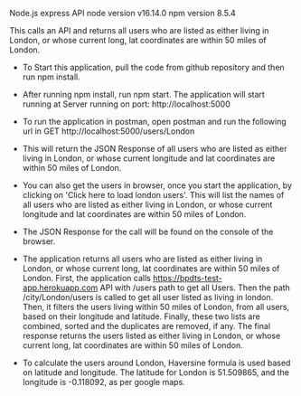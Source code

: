 Node.js express API
node version v16.14.0
npm version 8.5.4

This calls an API and returns all users who are listed as either living in London,
or whose current long, lat coordinates are within 50 miles of London.

- To Start this application, pull the code from github repository and then run npm install.

- After running npm install, run npm start. The application will start running at Server
  running on port: http://localhost:5000

- To run the application in postman, open postman and run the following url in GET
  http://localhost:5000/users/London 

- This will return the JSON Response of all users who are listed as either living in London,
  or whose current longitude and lat coordinates are within 50 miles of London.

- You can also get the users in browser, once you start the application, by clicking on
  'Click here to load london users'. This will list the names of all users who are listed as either living in London,
  or whose current longitude and lat coordinates are within 50 miles of London.

- The JSON Response for the call will be found on the console of the browser.

- The application returns all users who are listed as either living in London, or whose 
  current long, lat coordinates are within 50 miles of London. First, the application 
  calls https://bpdts-test-app.herokuapp.com API with /users path to get all Users.
  Then the path /city/London/users is called to get all user listed as living in london.
  Then, it filters the users living within 50 miles of London, from all users, 
  based on their longitude and latitude. Finally, these two lists are combined, 
  sorted and the duplicates are removed, if any. The final response returns the users
  listed as either living in London, or whose current long, lat coordinates are within 
  50 miles of London.
  
- To calculate the users around London, Haversine formula is used based on latitude and longitude.
  The latitude for London is 51.509865, and the longitude is -0.118092, as per google maps.